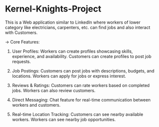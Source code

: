 # Kernel-Knights-Project



This is a Web application similar to LinkedIn where workers of lower category like electricians, carpenters, etc. can find jobs and also interact with Customers.

-> Core Features:

1. User Profiles:
Workers can create profiles showcasing skills, experience, and availability.
Customers can create profiles to post job requests.

2. Job Postings:
Customers can post jobs with descriptions, budgets, and locations.
Workers can apply for jobs or express interest.

3. Reviews & Ratings:
Customers can rate workers based on completed jobs.
Workers can also review customers.

4. Direct Messaging:
Chat feature for real-time communication between workers and customers.

5. Real-time Location Tracking:
Customers can see nearby available workers.
Workers can see nearby job opportunities.
